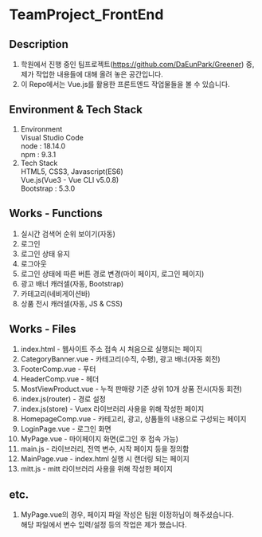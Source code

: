 # TeamProject_FrontEnd  

## Description  
1) 학원에서 진행 중인 팀프로젝트(https://github.com/DaEunPark/Greener) 중,  
제가 작업한 내용들에 대해 올려 놓은 공간입니다.  
2) 이 Repo에서는 Vue.js를 활용한 프론트엔드 작업물들을 볼 수 있습니다.  

## Environment & Tech Stack
1) Environment  
Visual Studio Code  
node : 18.14.0  
npm : 9.3.1  
2) Tech Stack  
HTML5, CSS3, Javascript(ES6)  
Vue.js(Vue3 - Vue CLI v5.0.8)  
Bootstrap : 5.3.0  

## Works - Functions   
1) 실시간 검색어 순위 보이기(자동)   
2) 로그인  
3) 로그인 상태 유지    
4) 로그아웃  
5) 로그인 상태에 따른 버튼 경로 변경(마이 페이지, 로그인 페이지)   
6) 광고 배너 캐러셀(자동, Bootstrap)  
7) 카테고리(네비게이션바)  
8) 상품 전시 캐러셀(자동, JS & CSS)  

## Works - Files  
1) index.html - 웹사이트 주소 접속 시 처음으로 실행되는 페이지 
2) CategoryBanner.vue - 카테고리(수직, 수평), 광고 배너(자동 회전)  
3) FooterComp.vue - 푸터  
4) HeaderComp.vue - 헤더  
5) MostViewProduct.vue - 누적 판매량 기준 상위 10개 상품 전시(자동 회전)  
6) index.js(router) - 경로 설정  
7) index.js(store) - Vuex 라이브러리 사용을 위해 작성한 페이지  
8) HomepageComp.vue - 카테고리, 광고, 상품들의 내용으로 구성되는 페이지  
9) LoginPage.vue - 로그인 화면  
10) MyPage.vue - 마이페이지 화면(로그인 후 접속 가능)  
11) main.js - 라이브러리, 전역 변수, 시작 페이지 등을 정의함  
12) MainPage.vue - index.html 실행 시 랜더링 되는 페이지      
13) mitt.js - mitt 라이브러리 사용을 위해 작성한 페이지  

## etc.  
1) MyPage.vue의 경우, 페이지 파일 작성은 팀원 이정하님이 해주셨습니다.  
해당 파일에서 변수 입력/설정 등의 작업은 제가 했습니다.    
